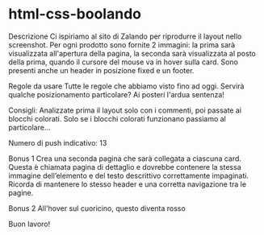 html-css-boolando
===

Descrizione
Ci ispiriamo al sito di Zalando per riprodurre il layout nello screenshot.
Per ogni prodotto sono fornite 2 immagini: la prima sarà visualizzata all'apertura della pagina, la seconda sarà visualizzata al posto della prima, quando il cursore del mouse va in hover sulla card.
Sono presenti anche un header in posizione fixed e un footer.

Regole da usare
Tutte le regole che abbiamo visto fino ad oggi.
Servirà qualche posizionamento particolare? Ai posteri l'ardua sentenza!

Consigli:
Analizzate prima il layout solo con i commenti, poi passate ai blocchi colorati.
Solo se i blocchi colorati funzionano passiamo al particolare...

Numero di push indicativo: 13

Bonus 1
Crea una seconda pagina che sarà collegata a ciascuna card. Questa è chiamata pagina di dettaglio e dovrebbe contenere la stessa immagine dell’elemento e del testo descrittivo correttamente impaginati. Ricorda di mantenere lo stesso header e una corretta navigazione tra le pagine.

Bonus 2
All'hover sul cuoricino, questo diventa rosso

Buon lavoro! 
